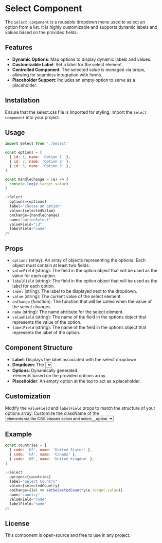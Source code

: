 # Select Component

The `Select component` is a reusable dropdown menu used to select an option from a list. It is highly customizable and supports dynamic labels and values based on the provided fields.

## Features

- **Dynamic Options**: Map options to display dynamic labels and values.
- **Customizable Label**: Set a label for the select element.
- **Controlled Component**: The selected value is managed via props, allowing for seamless integration with forms.
- **Placeholder Support**: Includes an empty option to serve as a placeholder.

## Installation

Ensure that the select.css file is imported for styling.
Import the `Select component` into your project.

## Usage

```jsx
import Select from './Select'

const options = [
  { id: 1, name: 'Option 1' },
  { id: 2, name: 'Option 2' },
  { id: 3, name: 'Option 3' },
]

const handleChange = (e) => {
  console.log(e.target.value)
}

;<Select
  options={options}
  label="Choose an option"
  value={selectedValue}
  onChange={handleChange}
  name="optionSelect"
  valueField="id"
  labelField="name"
/>
```

## Props

- `options` (array): An array of objects representing the options. Each object must contain at least two fields:
- `valueField` (string): The field in the option object that will be used as the value for each option.
- `labelField` (string): The field in the option object that will be used as the label for each option.
- `label` (string): The label to be displayed next to the dropdown.
- `value` (string): The current value of the select element.
- `onChange` (function): The function that will be called when the value of the select changes.
- `name` (string): The name attribute for the select element.
- `valueField` (string): The name of the field in the options object that represents the value of the option.
- `labelField` (string): The name of the field in the options object that represents the label of the option.

## Component Structure

- **Label**: Displays the label associated with the select dropdown.
- **Dropdown**: The <select> element that contains the options.
- **Options**: Dynamically generated <option> elements based on the provided options array.
- **Placeholder**: An empty option at the top to act as a placeholder.

## Customization

Modify the `valueField` and `labelField` props to match the structure of your options array.
Customize the className of the <select> and <option> elements via the CSS classes select and select\_\_option.

## Example

```jsx
const countries = [
  { code: 'US', name: 'United States' },
  { code: 'CA', name: 'Canada' },
  { code: 'GB', name: 'United Kingdom' },
]

;<Select
  options={countries}
  label="Select Country"
  value={selectedCountry}
  onChange={(e) => setSelectedCountry(e.target.value)}
  name="country"
  valueField="code"
  labelField="name"
/>
```

## License

This component is open-source and free to use in any project.
